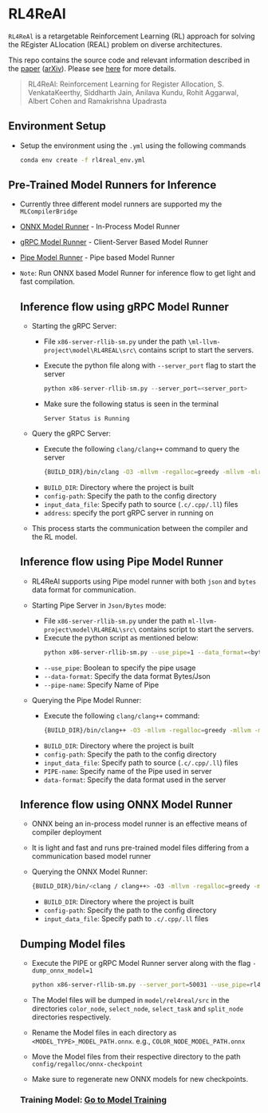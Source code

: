 # RL4ReAl

`RL4ReAl` is a retargetable Reinforcement Learning (RL) approach for solving the REgister ALlocation (REAL) problem on diverse architectures.



This repo contains the source code and relevant information described in the [paper](https://dl.acm.org/doi/abs/10.1145/3578360.3580273) ([arXiv](https://arxiv.org/abs/2204.02013)).
Please see [here](https://compilers.cse.iith.ac.in/publications/rl4real/) for more details.

> RL4ReAl: Reinforcement Learning for Register Allocation, S. VenkataKeerthy, Siddharth Jain, Anilava Kundu, Rohit Aggarwal, Albert Cohen and Ramakrishna Upadrasta

## Environment Setup


- Setup the environment using the `.yml` using the following commands

    ```bash
    conda env create -f rl4real_env.yml
    ```

## Pre-Trained Model Runners for Inference

- Currently three different model runners are supported my the `MLCompilerBridge` 
- [ONNX Model Runner](#inference-flow-using-onnx-model-runner) - In-Process Model Runner
- [gRPC Model Runner](#inference-flow-using-grpc-model-runner) - Client-Server Based Model Runner
- [Pipe Model Runner](#inference-flow-using-pipe-model-runner) - Pipe based Model Runner

- `Note`: Run ONNX based Model Runner for inference flow to get light and fast compilation.

    ## Inference flow using gRPC Model Runner
    - Starting the gRPC Server:
        - File `x86-server-rllib-sm.py` under the path `\ml-llvm-project\model\RL4REAL\src\` contains script to start the servers.
        - Execute the python file along with `--server_port` flag to start the server

            ```py
            python x86-server-rllib-sm.py --server_port=<server_port>
            ```
        - Make sure the following status is seen in the terminal
            ```
            Server Status is Running
            ```

    - Query the gRPC Server:
        - Execute the following `clang/clang++` command to query the server
            ```bash
            {BUILD_DIR}/bin/clang -O3 -mllvm -regalloc=greedy -mllvm -mlra-inference -mllvm -ml-config-path=<config path> -mllvm -mlra-server-address=0.0.0.0:<address> <input_data_file>
            ```
        - `BUILD_DIR`: Directory where the project is built
        - `config-path`: Specify the path to the config directory
        - `input_data_file`: Specify path to  source (`.c/.cpp/.ll`) files
        - `address`: specify the port gRPC server in running on

    - This process starts the  communication between the compiler and the RL model.


    ## Inference flow using Pipe Model Runner

    - RL4ReAl supports using Pipe model runner with both `json` and `bytes` data format for communication.

    - Starting Pipe Server in `Json/Bytes` mode:
        - File `x86-server-rllib-sm.py` under the path `ml-llvm-project\model\RL4REAL\src\` contains script to start the servers.
        - Execute the python script as mentioned below:
            ```bash
            python x86-server-rllib-sm.py --use_pipe=1 --data_format=<bytes/json> --pipe_name=<pipe_name>
            ```
        - `--use_pipe`: Boolean to specify the pipe usage
        - `--data-format`: Specify the data format Bytes/Json
        - `--pipe-name`: Specify Name of Pipe

    - Querying the Pipe Model Runner:
        - Execute the following `clang/clang++` command:
            ```bash
            {BUILD_DIR}/bin/clang++ -O3 -mllvm -regalloc=greedy -mllvm -mlra-inference -mllvm -ml-config-path=<config_path> -mllvm -mlra-use-pipe  -mllvm -mlra-pipe-name=<PIPE-name> -mllvm -mlra-data-format=<data-format> <input_data_file>
            ```
        - `BUILD_DIR`: Directory where the project is built
        - `config-path`: Specify the path to the config directory
        - `input_data_file`: Specify path to source (`.c/.cpp/.ll`) files
        -  `PIPE-name`: Specify name of the Pipe used in server
        - `data-format`: Specify the data format used in the server

    ## Inference flow using ONNX Model Runner
    - ONNX being an in-process model runner is an effective means of compiler deployment
    - It is light and fast and runs pre-trained model files differing from a communication based model runner

    - Querying the ONNX Model Runner:
        ```bash
        {BUILD_DIR}/bin/<clang / clang++> -O3 -mllvm -regalloc=greedy -mllvm -mlra-inference -mllvm -ml-config-path=<config_path>  -mllvm -rl-inference-engine <input_data_file>
        ```
        - `BUILD_DIR`: Directory where the project is built
        - `config-path`: Specify the path to the config directory
        - `input_data_file`: Specify path to `.c/.cpp/.ll` files


    ## Dumping Model files
    - Execute the PIPE or gRPC Model Runner server along with the flag `-dump_onnx_model=1`
        ```bash
        python x86-server-rllib-sm.py --server_port=50031 --use_pipe=rl4realpipe --data_format=json --pipe_name=default_pipe5 --dump_onnx_model=1
        ```
    - The Model files will be dumped in `model/rel4real/src` in the directories `color_node`, `select_node`, `select_task` and `split_node` directories respectively.

    - Rename the Model files in each directory as `<MODEL_TYPE>_MODEL_PATH.onnx`.  e.g., `COLOR_NODE_MODEL_PATH.onnx`
    - Move the Model files from their respective directory to the path `config/regalloc/onnx-checkpoint`

    - Make sure to regenerate new ONNX models for new checkpoints.

    ### Training Model: [Go to Model Training](../../../../model/RL4ReAl/README.md) 
    

        


